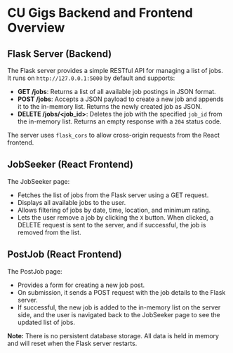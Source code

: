 # CU Gigs Backend and Frontend Overview

## Flask Server (Backend)
The Flask server provides a simple RESTful API for managing a list of jobs. It runs on `http://127.0.0.1:5000` by default and supports:

- **GET /jobs**: Returns a list of all available job postings in JSON format.
- **POST /jobs**: Accepts a JSON payload to create a new job and appends it to the in-memory list. Returns the newly created job as JSON.
- **DELETE /jobs/<job_id>**: Deletes the job with the specified `job_id` from the in-memory list. Returns an empty response with a `204` status code.

The server uses `flask_cors` to allow cross-origin requests from the React frontend.

## JobSeeker (React Frontend)
The JobSeeker page:
- Fetches the list of jobs from the Flask server using a GET request.
- Displays all available jobs to the user.
- Allows filtering of jobs by date, time, location, and minimum rating.
- Lets the user remove a job by clicking the `X` button. When clicked, a DELETE request is sent to the server, and if successful, the job is removed from the list.

## PostJob (React Frontend)
The PostJob page:
- Provides a form for creating a new job post.
- On submission, it sends a POST request with the job details to the Flask server.
- If successful, the new job is added to the in-memory list on the server side, and the user is navigated back to the JobSeeker page to see the updated list of jobs.

**Note:** There is no persistent database storage. All data is held in memory and will reset when the Flask server restarts.
